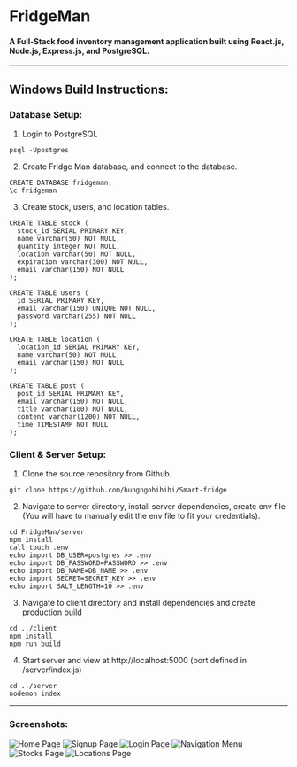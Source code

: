 # FridgeMan
#### A Full-Stack food inventory management application built using React.js, Node.js, Express.js, and PostgreSQL.
***
## Windows Build Instructions:

### Database Setup:
1. Login to PostgreSQL
```
psql -Upostgres
```
2. Create Fridge Man database, and connect to the database.
```
CREATE DATABASE fridgeman;
\c fridgeman
```
3. Create stock, users, and location tables.
```
CREATE TABLE stock (
  stock_id SERIAL PRIMARY KEY,
  name varchar(50) NOT NULL,
  quantity integer NOT NULL,
  location varchar(50) NOT NULL,
  expiration varchar(300) NOT NULL,
  email varchar(150) NOT NULL
);

CREATE TABLE users (
  id SERIAL PRIMARY KEY,
  email varchar(150) UNIQUE NOT NULL,
  password varchar(255) NOT NULL
);

CREATE TABLE location (
  location_id SERIAL PRIMARY KEY,
  name varchar(50) NOT NULL,
  email varchar(150) NOT NULL
);

CREATE TABLE post (
  post_id SERIAL PRIMARY KEY,
  email varchar(150) NOT NULL,
  title varchar(100) NOT NULL,
  content varchar(1200) NOT NULL,
  time TIMESTAMP NOT NULL
);
```

### Client & Server Setup:
1. Clone the source repository from Github.
```
git clone https://github.com/hungngohihihi/Smart-fridge
```

2. Navigate to server directory, install server dependencies, create env file (You will have to manually edit the env file to fit your credentials).
```
cd FridgeMan/server
npm install
call touch .env
echo import DB_USER=postgres >> .env
echo import DB_PASSWORD=PASSWORD >> .env
echo import DB_NAME=DB_NAME >> .env
echo import SECRET=SECRET_KEY >> .env
echo import SALT_LENGTH=10 >> .env
```

3. Navigate to client directory and install dependencies and create production build
```
cd ../client
npm install
npm run build
```

4. Start server and view at http://localhost:5000 (port defined in /server/index.js)
```
cd ../server
nodemon index
```

***
### Screenshots:

![Home Page](https://i.ibb.co/Qn8Zk2J/Home.png "Home Page")
![Signup Page](https://i.ibb.co/2SZnKH2/Signup.png "Signup Page")
![Login Page](https://i.ibb.co/TbxtjSH/Login.png "Login Page")
![Navigation Menu](https://i.ibb.co/NF4trK4/Menu.png "Navigation Menu")
![Stocks Page](https://i.ibb.co/vz5vVn5/Stock-List.png "Stocks Page")
![Locations Page](https://i.ibb.co/gJSN6P0/Location-List.png "Locations Page")


